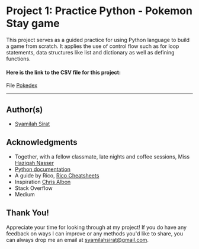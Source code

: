 # Project 1: Practice Python - Pokemon Stay game


This project serves as a guided practice for using Python language to build a game from scratch. It applies the use of control flow such as for loop statements, data structures like list and dictionary as well as defining functions.


#### Here is the link to the CSV file for this project:
File [Pokedex](https://github.com/SyamilahMS/Projects/blob/master/Project-1/pokedex_basic.csv)


----
## Author(s) 
* [Syamilah Sirat](https://github.com/SyamilahMS)


## Acknowledgments 
* Together, with a fellow classmate, late nights and coffee sessions, 
 Miss [Haziqah Nasser](https://github.com/HaziqahNasser)
* [Python documentation](https://docs.python.org/3/tutorial/introduction.html)
* A guide by Rico, [Rico Cheatsheets](https://devhints.io/python)
* Inspiration [Chris Albon](https://chrisalbon.com/) 
* Stack Overflow
* Medium


## Thank You! 
Appreciate your time for looking through at my project! If you do have any feedback on ways I can improve or any methods you'd like to share, you can always drop me an email at syamilahsirat@gmail.com.